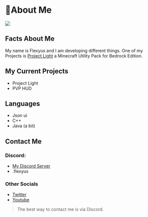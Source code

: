 # 👋About Me

![](https://github-readme-stats.vercel.app/api?username=lliTImInternet&show_icons=true&theme=react)



## Facts About Me

My name is Flexyus and I am developing different things. One of my Projects is [Project Light](https://dsc.gg/Projectlight) a Minecraft Utility Pack for Bedrock Edition. 


## My Current Projects

- Project Light 
- PVP HUD 


## Languages

- Json ui
- C++
- Java (a bit)


## Contact Me 

### Discord:
- [My Discord Server](https://dsc.gg/Flexyus)
- .flexyus

### Other Socials
- [Twitter](https://twitter.com/Flexyus3000)
- [Youtube](https://www.youtube.com/channel/UCfnZarTVXLwbhFKscZd_ahg)

> The best way to contact me is via Discord.



